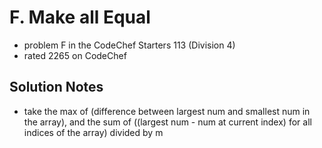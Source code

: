 # F. Make all Equal

* problem F in the CodeChef Starters 113 (Division 4)
* rated 2265 on CodeChef

## Solution Notes

* take the max of (difference between largest num and smallest num in the array), and the sum of ((largest num - num at current index) for all indices of the array) divided by m